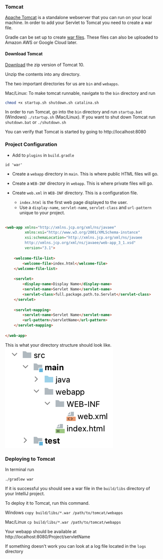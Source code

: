 ### Tomcat

[Apache Tomcat](https://tomcat.apache.org/) is a standalone webserver that you can run on your local machine. In order to add your Servlet to Tomcat you need to create a war file.

Gradle can be set up to create [war files](https://docs.gradle.org/current/userguide/war_plugin.html). These files can also be uploaded to Amazon AWS or Google Cloud later.

#### Download Tomcat

[Download](https://tomcat.apache.org/download-10.cgi) the zip version of Tomcat 10.

Unzip the contents into any directory.

The two important directories for us are `bin` and `webapps`.

Mac/Linux: To make tomcat runnable, navigate to the `bin` directory and run 

``` bash
chmod +x startup.sh shutdown.sh catalina.sh
```

In order to run Tomcat, go into the `bin` directory and run `startup.bat` (Windows) `./startup.sh` (Mac/Linux). If you want to shut down Tomcat run `shutdown.bat` or `./shutdown.sh`

You can verify that Tomcat is started by going to http://localhost:8080

### Project Configuration

- Add to `plugins` in `build.gradle`
```
id 'war'
```

- Create a `webapp` directory in `main`. This is where public HTML files will go.

- Create a `WEB-INF` directory in `webapp`. This is where private files will go.

- Create `web.xml` in `WEB-INF` directory. This is a configuration file.
    - `index.html` is the first web page displayed to the user.
    - Use a `display-name`, `servlet-name`, `servlet-class` and `url-pattern` unique to your project.

``` html

<web-app xmlns="http://xmlns.jcp.org/xml/ns/javaee"
         xmlns:xsi="http://www.w3.org/2001/XMLSchema-instance"
         xsi:schemaLocation="http://xmlns.jcp.org/xml/ns/javaee
         http://xmlns.jcp.org/xml/ns/javaee/web-app_3_1.xsd"
         version="3.1">

    <welcome-file-list>
        <welcome-file>index.html</welcome-file>
    </welcome-file-list>

    <servlet>
        <display-name>Display Name</display-name>
        <servlet-name>Servlet Name</servlet-name>
        <servlet-class>full.package.path.to.Servlet</servlet-class>
    </servlet>

    <servlet-mapping>
        <servlet-name>Servlet Name</servlet-name>
        <url-pattern>/servletName</url-pattern>
    </servlet-mapping>

</web-app>

```

This is what your directory structure should look like.
![servlet directory structure](servlet-directory-structure.png)

### Deploying to Tomcat

In terminal run

` ./gradlew war `

If it is successful you should see a war file in the `build/libs` directory of your IntelliJ project.

To deploy it to Tomcat, run this command. 

Windows
`copy build/libs/*.war /path/to/tomcat/webapps`

Mac/Linux
`cp build/libs/*.war /path/to/tomcat/webapps`

Your webapp should be available at http://localhost:8080/Project/servletName

If something doesn't work you can look at a log file located in the `logs` directory